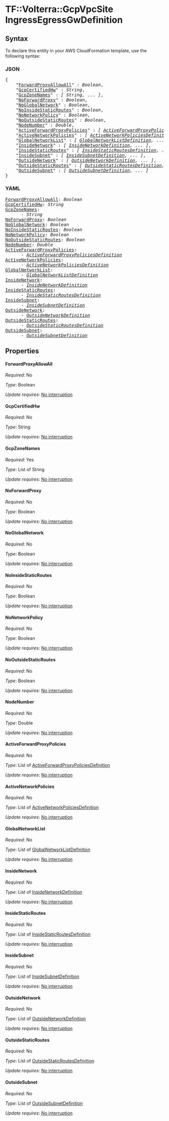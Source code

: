 # TF::Volterra::GcpVpcSite IngressEgressGwDefinition

## Syntax

To declare this entity in your AWS CloudFormation template, use the following syntax:

### JSON

<pre>
{
    "<a href="#forwardproxyallowall" title="ForwardProxyAllowAll">ForwardProxyAllowAll</a>" : <i>Boolean</i>,
    "<a href="#gcpcertifiedhw" title="GcpCertifiedHw">GcpCertifiedHw</a>" : <i>String</i>,
    "<a href="#gcpzonenames" title="GcpZoneNames">GcpZoneNames</a>" : <i>[ String, ... ]</i>,
    "<a href="#noforwardproxy" title="NoForwardProxy">NoForwardProxy</a>" : <i>Boolean</i>,
    "<a href="#noglobalnetwork" title="NoGlobalNetwork">NoGlobalNetwork</a>" : <i>Boolean</i>,
    "<a href="#noinsidestaticroutes" title="NoInsideStaticRoutes">NoInsideStaticRoutes</a>" : <i>Boolean</i>,
    "<a href="#nonetworkpolicy" title="NoNetworkPolicy">NoNetworkPolicy</a>" : <i>Boolean</i>,
    "<a href="#nooutsidestaticroutes" title="NoOutsideStaticRoutes">NoOutsideStaticRoutes</a>" : <i>Boolean</i>,
    "<a href="#nodenumber" title="NodeNumber">NodeNumber</a>" : <i>Double</i>,
    "<a href="#activeforwardproxypolicies" title="ActiveForwardProxyPolicies">ActiveForwardProxyPolicies</a>" : <i>[ <a href="activeforwardproxypoliciesdefinition.md">ActiveForwardProxyPoliciesDefinition</a>, ... ]</i>,
    "<a href="#activenetworkpolicies" title="ActiveNetworkPolicies">ActiveNetworkPolicies</a>" : <i>[ <a href="activenetworkpoliciesdefinition.md">ActiveNetworkPoliciesDefinition</a>, ... ]</i>,
    "<a href="#globalnetworklist" title="GlobalNetworkList">GlobalNetworkList</a>" : <i>[ <a href="globalnetworklistdefinition.md">GlobalNetworkListDefinition</a>, ... ]</i>,
    "<a href="#insidenetwork" title="InsideNetwork">InsideNetwork</a>" : <i>[ <a href="insidenetworkdefinition.md">InsideNetworkDefinition</a>, ... ]</i>,
    "<a href="#insidestaticroutes" title="InsideStaticRoutes">InsideStaticRoutes</a>" : <i>[ <a href="insidestaticroutesdefinition.md">InsideStaticRoutesDefinition</a>, ... ]</i>,
    "<a href="#insidesubnet" title="InsideSubnet">InsideSubnet</a>" : <i>[ <a href="insidesubnetdefinition.md">InsideSubnetDefinition</a>, ... ]</i>,
    "<a href="#outsidenetwork" title="OutsideNetwork">OutsideNetwork</a>" : <i>[ <a href="outsidenetworkdefinition.md">OutsideNetworkDefinition</a>, ... ]</i>,
    "<a href="#outsidestaticroutes" title="OutsideStaticRoutes">OutsideStaticRoutes</a>" : <i>[ <a href="outsidestaticroutesdefinition.md">OutsideStaticRoutesDefinition</a>, ... ]</i>,
    "<a href="#outsidesubnet" title="OutsideSubnet">OutsideSubnet</a>" : <i>[ <a href="outsidesubnetdefinition.md">OutsideSubnetDefinition</a>, ... ]</i>
}
</pre>

### YAML

<pre>
<a href="#forwardproxyallowall" title="ForwardProxyAllowAll">ForwardProxyAllowAll</a>: <i>Boolean</i>
<a href="#gcpcertifiedhw" title="GcpCertifiedHw">GcpCertifiedHw</a>: <i>String</i>
<a href="#gcpzonenames" title="GcpZoneNames">GcpZoneNames</a>: <i>
      - String</i>
<a href="#noforwardproxy" title="NoForwardProxy">NoForwardProxy</a>: <i>Boolean</i>
<a href="#noglobalnetwork" title="NoGlobalNetwork">NoGlobalNetwork</a>: <i>Boolean</i>
<a href="#noinsidestaticroutes" title="NoInsideStaticRoutes">NoInsideStaticRoutes</a>: <i>Boolean</i>
<a href="#nonetworkpolicy" title="NoNetworkPolicy">NoNetworkPolicy</a>: <i>Boolean</i>
<a href="#nooutsidestaticroutes" title="NoOutsideStaticRoutes">NoOutsideStaticRoutes</a>: <i>Boolean</i>
<a href="#nodenumber" title="NodeNumber">NodeNumber</a>: <i>Double</i>
<a href="#activeforwardproxypolicies" title="ActiveForwardProxyPolicies">ActiveForwardProxyPolicies</a>: <i>
      - <a href="activeforwardproxypoliciesdefinition.md">ActiveForwardProxyPoliciesDefinition</a></i>
<a href="#activenetworkpolicies" title="ActiveNetworkPolicies">ActiveNetworkPolicies</a>: <i>
      - <a href="activenetworkpoliciesdefinition.md">ActiveNetworkPoliciesDefinition</a></i>
<a href="#globalnetworklist" title="GlobalNetworkList">GlobalNetworkList</a>: <i>
      - <a href="globalnetworklistdefinition.md">GlobalNetworkListDefinition</a></i>
<a href="#insidenetwork" title="InsideNetwork">InsideNetwork</a>: <i>
      - <a href="insidenetworkdefinition.md">InsideNetworkDefinition</a></i>
<a href="#insidestaticroutes" title="InsideStaticRoutes">InsideStaticRoutes</a>: <i>
      - <a href="insidestaticroutesdefinition.md">InsideStaticRoutesDefinition</a></i>
<a href="#insidesubnet" title="InsideSubnet">InsideSubnet</a>: <i>
      - <a href="insidesubnetdefinition.md">InsideSubnetDefinition</a></i>
<a href="#outsidenetwork" title="OutsideNetwork">OutsideNetwork</a>: <i>
      - <a href="outsidenetworkdefinition.md">OutsideNetworkDefinition</a></i>
<a href="#outsidestaticroutes" title="OutsideStaticRoutes">OutsideStaticRoutes</a>: <i>
      - <a href="outsidestaticroutesdefinition.md">OutsideStaticRoutesDefinition</a></i>
<a href="#outsidesubnet" title="OutsideSubnet">OutsideSubnet</a>: <i>
      - <a href="outsidesubnetdefinition.md">OutsideSubnetDefinition</a></i>
</pre>

## Properties

#### ForwardProxyAllowAll

_Required_: No

_Type_: Boolean

_Update requires_: [No interruption](https://docs.aws.amazon.com/AWSCloudFormation/latest/UserGuide/using-cfn-updating-stacks-update-behaviors.html#update-no-interrupt)

#### GcpCertifiedHw

_Required_: No

_Type_: String

_Update requires_: [No interruption](https://docs.aws.amazon.com/AWSCloudFormation/latest/UserGuide/using-cfn-updating-stacks-update-behaviors.html#update-no-interrupt)

#### GcpZoneNames

_Required_: Yes

_Type_: List of String

_Update requires_: [No interruption](https://docs.aws.amazon.com/AWSCloudFormation/latest/UserGuide/using-cfn-updating-stacks-update-behaviors.html#update-no-interrupt)

#### NoForwardProxy

_Required_: No

_Type_: Boolean

_Update requires_: [No interruption](https://docs.aws.amazon.com/AWSCloudFormation/latest/UserGuide/using-cfn-updating-stacks-update-behaviors.html#update-no-interrupt)

#### NoGlobalNetwork

_Required_: No

_Type_: Boolean

_Update requires_: [No interruption](https://docs.aws.amazon.com/AWSCloudFormation/latest/UserGuide/using-cfn-updating-stacks-update-behaviors.html#update-no-interrupt)

#### NoInsideStaticRoutes

_Required_: No

_Type_: Boolean

_Update requires_: [No interruption](https://docs.aws.amazon.com/AWSCloudFormation/latest/UserGuide/using-cfn-updating-stacks-update-behaviors.html#update-no-interrupt)

#### NoNetworkPolicy

_Required_: No

_Type_: Boolean

_Update requires_: [No interruption](https://docs.aws.amazon.com/AWSCloudFormation/latest/UserGuide/using-cfn-updating-stacks-update-behaviors.html#update-no-interrupt)

#### NoOutsideStaticRoutes

_Required_: No

_Type_: Boolean

_Update requires_: [No interruption](https://docs.aws.amazon.com/AWSCloudFormation/latest/UserGuide/using-cfn-updating-stacks-update-behaviors.html#update-no-interrupt)

#### NodeNumber

_Required_: No

_Type_: Double

_Update requires_: [No interruption](https://docs.aws.amazon.com/AWSCloudFormation/latest/UserGuide/using-cfn-updating-stacks-update-behaviors.html#update-no-interrupt)

#### ActiveForwardProxyPolicies

_Required_: No

_Type_: List of <a href="activeforwardproxypoliciesdefinition.md">ActiveForwardProxyPoliciesDefinition</a>

_Update requires_: [No interruption](https://docs.aws.amazon.com/AWSCloudFormation/latest/UserGuide/using-cfn-updating-stacks-update-behaviors.html#update-no-interrupt)

#### ActiveNetworkPolicies

_Required_: No

_Type_: List of <a href="activenetworkpoliciesdefinition.md">ActiveNetworkPoliciesDefinition</a>

_Update requires_: [No interruption](https://docs.aws.amazon.com/AWSCloudFormation/latest/UserGuide/using-cfn-updating-stacks-update-behaviors.html#update-no-interrupt)

#### GlobalNetworkList

_Required_: No

_Type_: List of <a href="globalnetworklistdefinition.md">GlobalNetworkListDefinition</a>

_Update requires_: [No interruption](https://docs.aws.amazon.com/AWSCloudFormation/latest/UserGuide/using-cfn-updating-stacks-update-behaviors.html#update-no-interrupt)

#### InsideNetwork

_Required_: No

_Type_: List of <a href="insidenetworkdefinition.md">InsideNetworkDefinition</a>

_Update requires_: [No interruption](https://docs.aws.amazon.com/AWSCloudFormation/latest/UserGuide/using-cfn-updating-stacks-update-behaviors.html#update-no-interrupt)

#### InsideStaticRoutes

_Required_: No

_Type_: List of <a href="insidestaticroutesdefinition.md">InsideStaticRoutesDefinition</a>

_Update requires_: [No interruption](https://docs.aws.amazon.com/AWSCloudFormation/latest/UserGuide/using-cfn-updating-stacks-update-behaviors.html#update-no-interrupt)

#### InsideSubnet

_Required_: No

_Type_: List of <a href="insidesubnetdefinition.md">InsideSubnetDefinition</a>

_Update requires_: [No interruption](https://docs.aws.amazon.com/AWSCloudFormation/latest/UserGuide/using-cfn-updating-stacks-update-behaviors.html#update-no-interrupt)

#### OutsideNetwork

_Required_: No

_Type_: List of <a href="outsidenetworkdefinition.md">OutsideNetworkDefinition</a>

_Update requires_: [No interruption](https://docs.aws.amazon.com/AWSCloudFormation/latest/UserGuide/using-cfn-updating-stacks-update-behaviors.html#update-no-interrupt)

#### OutsideStaticRoutes

_Required_: No

_Type_: List of <a href="outsidestaticroutesdefinition.md">OutsideStaticRoutesDefinition</a>

_Update requires_: [No interruption](https://docs.aws.amazon.com/AWSCloudFormation/latest/UserGuide/using-cfn-updating-stacks-update-behaviors.html#update-no-interrupt)

#### OutsideSubnet

_Required_: No

_Type_: List of <a href="outsidesubnetdefinition.md">OutsideSubnetDefinition</a>

_Update requires_: [No interruption](https://docs.aws.amazon.com/AWSCloudFormation/latest/UserGuide/using-cfn-updating-stacks-update-behaviors.html#update-no-interrupt)

